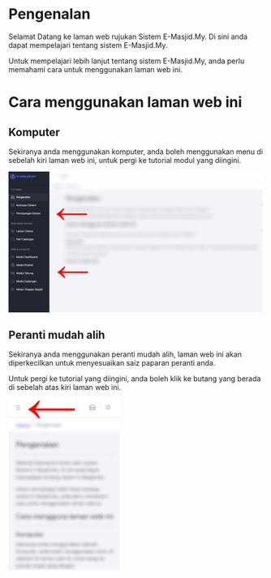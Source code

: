 # Pengenalan

Selamat Datang ke laman web rujukan Sistem E-Masjid.My. Di sini anda dapat mempelajari tentang sistem E-Masjid.My.

Untuk mempelajari lebih lanjut tentang sistem E-Masjid.My, anda perlu memahami cara untuk menggunakan laman web ini.

# Cara menggunakan laman web ini

## Komputer

Sekiranya anda menggunakan komputer, anda boleh menggunakan menu di sebelah kiri laman web ini, untuk pergi ke tutorial modul yang diingini.

![Intro 1](assets/img/index/intro1.png)

## Peranti mudah alih

Sekiranya anda menggunakan peranti mudah alih, laman web ini akan diperkecilkan untuk menyesuaikan saiz paparan peranti anda.

Untuk pergi ke tutorial yang diingini, anda boleh klik ke butang yang berada di sebelah atas kiri laman web ini.

![Intro 2](assets/img/index/intro2.png)